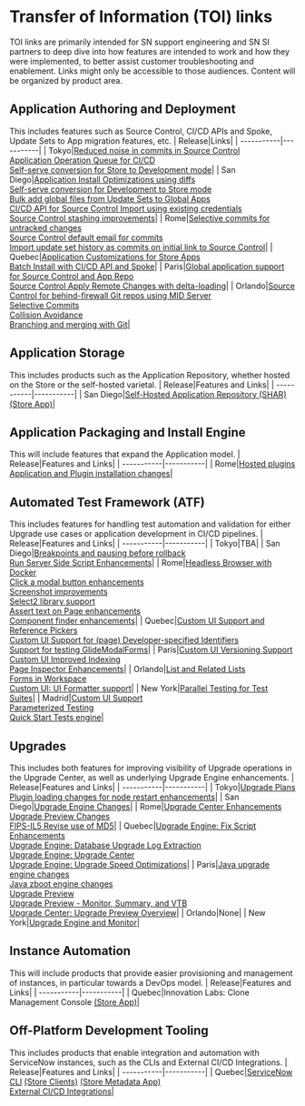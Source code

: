 # Transfer of Information (TOI) links
TOI links are primarily intended for SN support engineering and SN SI partners to deep dive into how features are intended to work and how they were implemented, to better assist customer troubleshooting and enablement. 
Links might only be accessible to those audiences. 
Content will be organized by product area. 

## Application Authoring and Deployment
This includes features such as Source Control, CI/CD APIs and Spoke, Update Sets to App migration features, etc.
| Release|Links|
| -----------|-----------|
| Tokyo|[Reduced noise in commits in Source Control<br/>Application Operation Queue for CI/CD<br/>Self-serve conversion for Store to Development mode](https://trainingops.servicenow.com/detail/videos/platform_________/video/6307381624112/tokyo:-platform---source-control-and-app-install-enhancements?page=1)|
| San Diego|[Application Install Optimizations using diffs](https://trainingops.servicenow.com/detail/video/6291005424001/san-diego:-platform:-dev-at-scale---app-install-optimization?q=dev%20at%20scale)<br/>[Self-serve conversion for Development to Store mode<br/>Bulk add global files from Update Sets to Global Apps<br/>CI/CD API for Source Control Import using existing credentials<br/>Source Control stashing improvements](https://trainingops.servicenow.com/detail/video/6291007607001/san-diego:-platform:-dev-at-scale---application-lifecycle-engine-enhancements?q=dev%20at%20scale)|
| Rome|[Selective commits for untracked changes](https://trainingops.servicenow.com/detail/video/6258844692001/rome:-platform---selective-commits-for-untracked-changes?page=3&q=rome%20platform)<br/>[Source Control default email for commits](https://trainingops.servicenow.com/detail/video/6258845288001/rome:-platform---default-email-for-commits?page=3&q=rome%20platform)<br/>[Import update set history as commits on initial link to Source Control](https://trainingops.servicenow.com/detail/video/6258845185001/rome:-platform---import-update-set-history-as-commits?page=3&q=rome%20platform)|
| Quebec|[Application Customizations for Store Apps](https://trainingops.servicenow.com/detail/video/6208831608001/quebec:-platform---source-control---application-customizations?q=source%20control)<br/>[Batch Install with CI/CD API and Spoke](https://trainingops.servicenow.com/detail/video/6208819597001/quebec:-platform---ci-cd-api---batch-install-and-spoke-updates?q=batch%20install)|
| Paris|[Global application support for Source Control and App Repo<br/>Source Control Apply Remote Changes with delta-loading](https://trainingops.servicenow.com/detail/video/6161217575001/paris:-platform---source-control-integration---global-source-support-in-source-control-and-delta-loading?q=source%20control)|
| Orlando|[Source Control for behind-firewall Git repos using MID Server<br/>Selective Commits<br/>Collision Avoidance<br/>Branching and merging with Git](https://trainingops.servicenow.com/detail/video/6102987529001/orlando:-platform-eng:-source-control---dev-scale?q=source%20control)|

## Application Storage
This includes products such as the Application Repository, whether hosted on the Store or the self-hosted varietal. 
| Release|Features and Links|
| -----------|-----------|
| San Diego|[Self-Hosted Application Repository (SHAR)](https://trainingops.servicenow.com/detail/video/6291005321001/san-diego:-platform:-self-hosted-application-repository?q=self-hosted) [(Store App)](https://store.servicenow.com/sn_appstore_store.do#!/store/application/a8a6a9135f02301011d57104c173138d)|

## Application Packaging and Install Engine
This will include features that expand the Application model.
| Release|Features and Links|
| -----------|-----------|
| Rome|[Hosted plugins](https://trainingops.servicenow.com/detail/video/6255952905001/rome:-platform---hosted-plugins?page=6&q=rome%20platform)<br/>[Application and Plugin installation changes](https://trainingops.servicenow.com/detail/video/6255957405001/rome:-platform---app-plugin-installation-changes?page=6&q=rome%20platform)|

## Automated Test Framework (ATF)
This includes features for handling test automation and validation for either Upgrade use cases or application development in CI/CD pipelines.
| Release|Features and Links|
| -----------|-----------|
| Tokyo|TBA|
| San Diego|[Breakpoints and pausing before rollback](https://trainingops.servicenow.com/detail/video/6280498946001/san-diego:-platform---automated-test-framework-breakpoints?q=breakpoint)<br/>[Run Server Side Script Enhancements](https://trainingops.servicenow.com/detail/videos/platform_______/video/6280500141001/san-diego:-platform---automated-test-framework---run-server-side-script-enhancements)|
| Rome|[Headless Browser with Docker](https://trainingops.servicenow.com/detail/video/6256327502001/rome:-platform---headless-browsers?q=headless)<br/>[Click a modal button enhancements](https://trainingops.servicenow.com/detail/video/6256328750001/rome:-platform---click-a-modal-button-enhancements?page=5&q=rome%20platform)<br/>[Screenshot improvements](https://trainingops.servicenow.com/detail/video/6256328650001/rome:-platform---screenshot-improvements?page=5&q=rome%20platform)<br/>[Select2 library support](https://trainingops.servicenow.com/detail/video/6256327696001/rome:-platform---select-2-support?page=6&q=rome%20platform)<br/>[Assert text on Page enhancements](https://trainingops.servicenow.com/detail/video/6256328434001/rome:-platform---assert-text-on-page-enhancements?page=6&q=rome%20platform)<br/>[Component finder enhancements](https://trainingops.servicenow.com/detail/video/6256328494001/rome:-platform---component-finder-enhancements?page=6&q=rome%20platform)|
| Quebec|[Custom UI Support and Reference Pickers](https://trainingops.servicenow.com/detail/videos/platform___/video/6210490390001/quebec:-platform---automated-test-framework---custom-ui-support-and-reference-pickers?autoStart=true)<br/>[Custom UI Support for (page) Developer-specified Identifiers](https://trainingops.servicenow.com/detail/videos/platform___/video/6210492159001/quebec:-platform---automated-test-framework---custom-ui-support-of-page-developer-specified-identifiers?autoStart=true)<br/>[Support for testing GlideModalForms](https://trainingops.servicenow.com/detail/videos/platform___/video/6210492160001/quebec:-platform---automated-test-framework---support-of-testing-glidemodalforms?autoStart=true)|
| Paris|[Custom UI Versioning Support](https://trainingops.servicenow.com/detail/videos/platform__/video/6161217234001/paris:-platform---atf---custom-ui-versioning-support?autoStart=true)<br/>[Custom UI Improved Indexing](https://trainingops.servicenow.com/detail/videos/platform__/video/6161217118001/paris:-platform---atf---improved-indexing?autoStart=true)<br/>[Page Inspector Enhancements](https://trainingops.servicenow.com/detail/videos/platform__/video/6161215369001/paris:-platform---atf---page-inspector-enhancements?autoStart=true)|
| Orlando|[List and Related Lists](https://trainingops.servicenow.com/detail/video/6101195268001/orlando:-platform-eng:-atf---list-and-related-list-support?autoStart=true&q=related%20list)<br/>[Forms in Workspace](https://trainingops.servicenow.com/detail/videos/platform-eng_/video/6101204067001/orlando:-platform-eng:-atf---forms-in-workspaces-testing-support)<br/>[Custom UI: UI Formatter support](https://trainingops.servicenow.com/detail/videos/platform-eng_/video/6101247632001/orlando:-platform-eng:-atf---ui-formatter-testing-support)|
| New York|[Parallel Testing for Test Suites](https://trainingops.servicenow.com/detail/videos/platform-eng/video/6049737607001/new-york:-platform-eng:-explorer---automated-test-framework?autoStart=true)|
| Madrid|[Custom UI Support<br/>Parameterized Testing<br/>Quick Start Tests engine](https://trainingops.servicenow.com/detail/video/5971822044001/madrid:-platform:-platform-atf-tests?autoStart=true&q=atf%3A)|

## Upgrades
This includes both features for improving visibility of Upgrade operations in the Upgrade Center, as well as underlying Upgrade Engine enhancements. 
| Release|Features and Links|
| -----------|-----------|
| Tokyo|[Upgrade Plans](https://trainingops.servicenow.com/detail/video/6307540280112/tokyo:-platform:-platform-dev---platform-evolution---upgrade-plans?q=tokyo%20upgrade%20plans)<br/>[Plugin loading changes for node restart enhancements](https://trainingops.servicenow.com/detail/video/6307543244112/tokyo:-platform:-platform-dev---platform-evolution---plugin-loading-changes-for-node-restart-enhancements?q=tokyo%20node%20restart)|
| San Diego|[Upgrade Engine Changes](https://trainingops.servicenow.com/detail/video/6280499660001/san-diego:-platform---upgrade-engine-changes?q=san%20diego%20upgrade%20engine)|
| Rome|[Upgrade Center Enhancements](https://trainingops.servicenow.com/detail/video/6255952906001/rome:-platform---upgrade-center-enhancements?page=6&q=rome%20platform)<br/>[Upgrade Preview Changes](https://trainingops.servicenow.com/detail/video/6255960620001/rome:-platform---preview-changes?page=6&q=rome%20platform)<br/>[FIPS-IL5 Revise use of MD5](https://trainingops.servicenow.com/detail/video/6255954488001/rome:-platform---fips-il5:-revise-use-of-md5?q=fips%20revise)|
| Quebec|[Upgrade Engine: Fix Script Enhancements](https://trainingops.servicenow.com/detail/video/6210161883001/quebec:-platform---upgrade-engine-optimizations---fix-script-enhancements?page=1&q=upgrades)<br/>[Upgrade Engine: Database Upgrade Log Extraction](https://trainingops.servicenow.com/detail/video/6210159322001/quebec:-platform---upgrade-engine-optimizations---database-upgrade-log-extraction?page=1&q=upgrades)<br/>[Upgrade Engine: Upgrade Center](https://trainingops.servicenow.com/detail/video/6210158101001/quebec:-platform---upgrade-engine-optimizations---upgrade-center?page=1&q=upgrades)<br/>[Upgrade Engine: Upgrade Speed Optimizations](https://trainingops.servicenow.com/detail/video/6210151036001/quebec:-platform---upgrade-engine-optimizations---upgrade-speed-optimizations?page=1&q=upgrades)|
| Paris|[Java upgrade engine changes<br/>Java zboot engine changes](https://trainingops.servicenow.com/detail/video/6162275696001/paris:-platform---platform-backend---java-upgrade-engine?page=1&q=upgrades)<br/>[Upgrade Preview](https://trainingops.servicenow.com/detail/video/6162145103001/paris:-platform---upgrade-center---upgrade-preview?page=1&q=upgrades)<br/>[Upgrade Preview - Monitor, Summary, and VTB](https://trainingops.servicenow.com/detail/video/6162145673001/paris:-platform---upgrade-center---upgrade-preview---monitor-summary-and-vtb?page=1&q=upgrades)<br/>[Upgrade Center: Upgrade Preview Overview](https://trainingops.servicenow.com/detail/video/6162145673001/paris:-platform---upgrade-center---upgrade-preview---monitor-summary-and-vtb?page=1&q=upgrades)|
| Orlando|None|
| New York|[Upgrade Engine and Monitor](https://trainingops.servicenow.com/detail/video/6049988688001/new-york:-platform-eng:-upgrade-engine-and-monitor?page=2&q=upgrades)|

## Instance Automation
This will include products that provide easier provisioning and management of instances, in particular towards a DevOps model. 
| Release|Features and Links|
| -----------|-----------|
| Quebec|Innovation Labs: Clone Management Console [(Store App)](https://store.servicenow.com/sn_appstore_store.do#!/store/application/f07d8dd73bb01010aaec0896c3efc452)|

## Off-Platform Development Tooling
This includes products that enable integration and automation with ServiceNow instances, such as the CLIs and External CI/CD Integrations. 
| Release|Features and Links|
| -----------|-----------|
| Quebec|[ServiceNow CLI](https://trainingops.servicenow.com/detail/video/6246068680001/technical-support:-servicenow-store:-platform---servicenow-cli-metadata-v1.0-v1.1-april-2021?q=cli) [(Store Clients)](https://store.servicenow.com/sn_appstore_store.do#!/store/application/9085854adbb52810122156a8dc961910/1.1.0) [(Store Metadata App)](https://store.servicenow.com/sn_appstore_store.do#!/store/application/5be94e20c3cb1010e44fe317a840dd15/1.1.2)<br/>[External CI/CD Integrations](https://github.com/ServiceNow/ALM/tree/master/pluginsAndIntegrations)|
